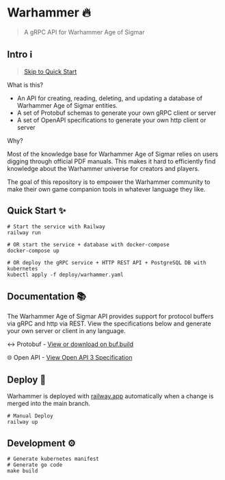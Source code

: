# Warhammer 🔥

> A gRPC API for Warhammer Age of Sigmar

## Intro ℹ️

> [Skip to Quick Start](https://github.com/brittonhayes/warhammer#quick-start-)

What is this?

- An API for creating, reading, deleting, and updating a database of Warhammer Age of Sigmar entities.
- A set of Protobuf schemas to generate your own gRPC client or server
- A set of OpenAPI specifications to generate your own http client or server

Why?

Most of the knowledge base for Warhammer Age of Sigmar relies on users digging through official PDF manuals. This makes it hard to efficiently find knowledge about the Warhammer universe for creators and players.

The goal of this repository is to empower the Warhammer community to make their own game companion tools in whatever language they like.

## Quick Start ✨

```shell
# Start the service with Railway
railway run

# OR start the service + database with docker-compose
docker-compose up

# OR deploy the gRPC service + HTTP REST API + PostgreSQL DB with kubernetes
kubectl apply -f deploy/warhammer.yaml
```

## Documentation 📚

The Warhammer Age of Sigmar API provides support for protocol buffers via gRPC and http via REST. View the specifications below and generate your own server or client in any language.

↔️ Protobuf - [View or download on buf.build](https://buf.build/brittonhayes/warhammer/docs)

🌐 Open API - [View Open API 3 Specification](./proto/gen/openapi/brittonhayes/warhammer/sigmar/v1)


## Deploy 🚀

Warhammer is deployed with [railway.app](https://railway.app) automatically when a change is merged into the main branch.

```shell
# Manual Deploy
railway up
```

## Development ⚙️

```shell
# Generate kubernetes manifest
# Generate go code
make build
```
